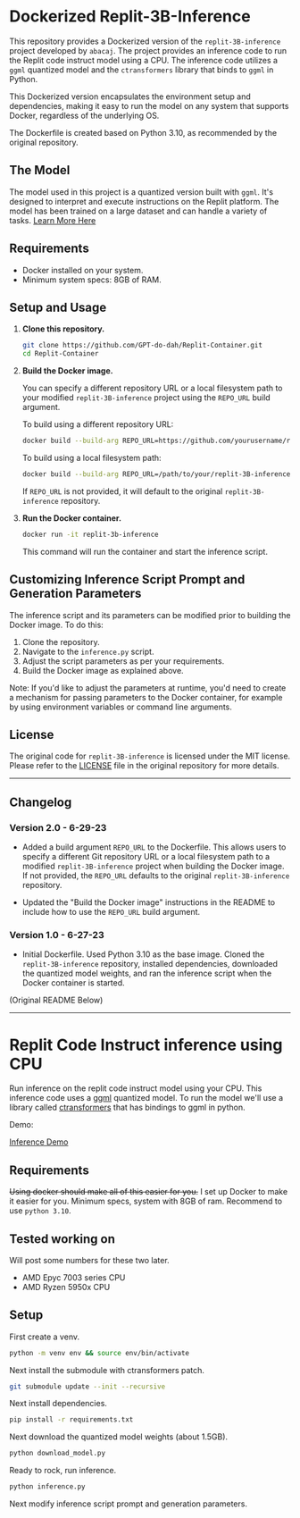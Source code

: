 # Dockerized Replit-3B-Inference

This repository provides a Dockerized version of the `replit-3B-inference` project developed by `abacaj`. The project provides an inference code to run the Replit code instruct model using a CPU. The inference code utilizes a `ggml` quantized model and the `ctransformers` library that binds to `ggml` in Python. 

This Dockerized version encapsulates the environment setup and dependencies, making it easy to run the model on any system that supports Docker, regardless of the underlying OS.

The Dockerfile is created based on Python 3.10, as recommended by the original repository.

## The Model

The model used in this project is a quantized version built with `ggml`. It's designed to interpret and execute instructions on the Replit platform. The model has been trained on a large dataset and can handle a variety of tasks. [Learn More Here](https://github.com/replit/ReplitLM)

## Requirements

- Docker installed on your system.
- Minimum system specs: 8GB of RAM.

## Setup and Usage

1. **Clone this repository.**

    ```bash
    git clone https://github.com/GPT-do-dah/Replit-Container.git
    cd Replit-Container
    ```

2. **Build the Docker image.**

    You can specify a different repository URL or a local filesystem path to your modified `replit-3B-inference` project using the `REPO_URL` build argument.

    To build using a different repository URL:

    ```bash
    docker build --build-arg REPO_URL=https://github.com/yourusername/replit-3B-inference.git -t replit-3b-inference .
    ```

    To build using a local filesystem path:

    ```bash
    docker build --build-arg REPO_URL=/path/to/your/replit-3B-inference -t replit-3b-inference .
    ```

    If `REPO_URL` is not provided, it will default to the original `replit-3B-inference` repository.

3. **Run the Docker container.**

    ```bash
    docker run -it replit-3b-inference
    ```

    This command will run the container and start the inference script.

## Customizing Inference Script Prompt and Generation Parameters

The inference script and its parameters can be modified prior to building the Docker image. To do this:

1. Clone the repository.
2. Navigate to the `inference.py` script.
3. Adjust the script parameters as per your requirements.
4. Build the Docker image as explained above.

Note: If you'd like to adjust the parameters at runtime, you'd need to create a mechanism for passing parameters to the Docker container, for example by using environment variables or command line arguments.

## License

The original code for `replit-3B-inference` is licensed under the MIT license. Please refer to the [LICENSE](https://github.com/abacaj/replit-3B-inference/blob/main/LICENSE) file in the original repository for more details.

---

## Changelog

### Version 2.0 - 6-29-23

- Added a build argument `REPO_URL` to the Dockerfile. This allows users to specify a different Git repository URL or a local filesystem path to a modified `replit-3B-inference` project when building the Docker image. If not provided, the `REPO_URL` defaults to the original `replit-3B-inference` repository.

- Updated the "Build the Docker image" instructions in the README to include how to use the `REPO_URL` build argument.

### Version 1.0 - 6-27-23

- Initial Dockerfile. Used Python 3.10 as the base image. Cloned the `replit-3B-inference` repository, installed dependencies, downloaded the quantized model weights, and ran the inference script when the Docker container is started.

(Original README Below)

---

# Replit Code Instruct inference using CPU

Run inference on the replit code instruct model using your CPU. This inference code uses a [ggml](https://github.com/ggerganov/llama.cpp) quantized model. To run the model we'll use a library called [ctransformers](https://github.com/marella/ctransformers) that has bindings to ggml in python.

Demo:

[Inference Demo](https://github.com/abacaj/replit-3B-inference/assets/7272343/a68ec17a-830b-4d76-9df2-166ca6b7fb2b)

## Requirements

~~Using docker should make all of this easier for you.~~ I set up Docker to make it easier for you. Minimum specs, system with 8GB of ram. Recommend to use `python 3.10`.

## Tested working on

Will post some numbers for these two later.

- AMD Epyc 7003 series CPU
- AMD Ryzen 5950x CPU

## Setup

First create a venv.

```sh
python -m venv env && source env/bin/activate
```
Next install the submodule with ctransformers patch.

```sh
git submodule update --init --recursive
```

Next install dependencies.

```sh
pip install -r requirements.txt
```

Next download the quantized model weights (about 1.5GB).

```sh
python download_model.py
```

Ready to rock, run inference.

```sh
python inference.py
```

Next modify inference script prompt and generation parameters.
